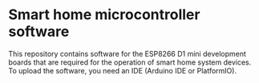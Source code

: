 # Smart home microcontroller software

This repository contains software for the ESP8266 D1 mini development boards that are required for the operation of smart home system devices.
To upload the software, you need an IDE (Arduino IDE or PlatformIO).
